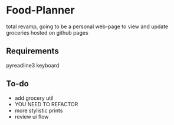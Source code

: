 # Food-Planner

total revamp, going to be a personal web-page to view and update groceries hosted on github pages

## Requirements
pyreadline3
keyboard

## To-do
* add grocery util
* YOU NEED TO REFACTOR
* more stylistic prints
* review ui flow
